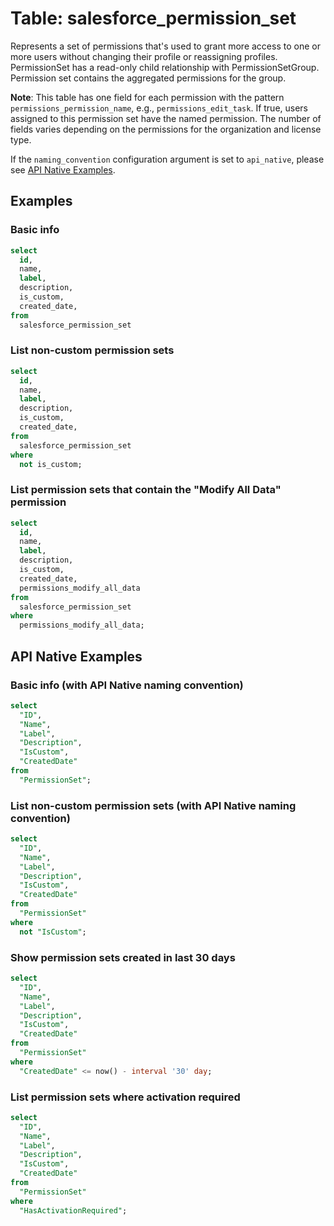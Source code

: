 # Table: salesforce_permission_set

Represents a set of permissions that's used to grant more access to one or more users without changing their profile or reassigning profiles.
PermissionSet has a read-only child relationship with PermissionSetGroup. Permission set contains the aggregated permissions for the group.

**Note**: This table has one field for each permission with the pattern `permissions_permission_name`, e.g., `permissions_edit_task`. If true, users assigned to this permission set have the named permission. The number of fields varies depending on the permissions for the organization and license type.

If the `naming_convention` configuration argument is set to `api_native`, please see [API Native Examples](https://hub.steampipe.io/plugins/turbot/salesforce/tables/salesforce_permission_set#api_native_examples).

## Examples

### Basic info

```sql
select
  id,
  name,
  label,
  description,
  is_custom,
  created_date,
from
  salesforce_permission_set
```

### List non-custom permission sets

```sql
select
  id,
  name,
  label,
  description,
  is_custom,
  created_date,
from
  salesforce_permission_set
where
  not is_custom;
```

### List permission sets that contain the "Modify All Data" permission

```sql
select
  id,
  name,
  label,
  description,
  is_custom,
  created_date,
  permissions_modify_all_data
from
  salesforce_permission_set
where
  permissions_modify_all_data;
```

## API Native Examples

### Basic info (with API Native naming convention)

```sql
select
  "ID",
  "Name",
  "Label",
  "Description",
  "IsCustom",
  "CreatedDate"
from
  "PermissionSet";
```

### List non-custom permission sets (with API Native naming convention)

```sql
select
  "ID",
  "Name",
  "Label",
  "Description",
  "IsCustom",
  "CreatedDate"
from
  "PermissionSet"
where
  not "IsCustom";
```

### Show permission sets created in last 30 days

```sql
select
  "ID",
  "Name",
  "Label",
  "Description",
  "IsCustom",
  "CreatedDate"
from
  "PermissionSet"
where
  "CreatedDate" <= now() - interval '30' day;
```

### List permission sets where activation required

```sql
select
  "ID",
  "Name",
  "Label",
  "Description",
  "IsCustom",
  "CreatedDate"
from
  "PermissionSet"
where
  "HasActivationRequired";
```
